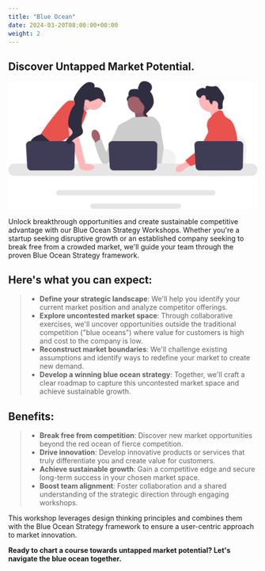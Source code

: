 ```yaml
---
title: "Blue Ocean"
date: 2024-03-20T08:00:00+00:00
weight: 2
---
```


## Discover Untapped Market Potential.

![Blue Ocean](/images/illustrations/undraw_engineering_team_a7n2.svg)

<!--more-->

Unlock breakthrough opportunities and create sustainable competitive advantage with our Blue Ocean Strategy Workshops. Whether you're a startup seeking disruptive growth or an established company seeking to break free from a crowded market, we'll guide your team through the proven Blue Ocean Strategy framework.
  
## Here's what you can expect:

  > * **Define your strategic landscape**: We'll help you identify your current market position and analyze competitor offerings.
  > * **Explore uncontested market space**: Through collaborative exercises, we'll uncover opportunities outside the traditional competition ("blue oceans") where value for customers is high and cost to the company is low.
  > * **Reconstruct market boundaries**: We'll challenge existing assumptions and identify ways to redefine your market to create new demand.
  > * **Develop a winning blue ocean strategy**: Together, we'll craft a clear roadmap to capture this uncontested market space and achieve sustainable growth.

## Benefits:
  > * **Break free from competition**: Discover new market opportunities beyond the red ocean of fierce competition.
  > * **Drive innovation**: Develop innovative products or services that truly differentiate you and create value for customers.
  > * **Achieve sustainable growth**: Gain a competitive edge and secure long-term success in your chosen market space.
  > * **Boost team alignment**: Foster collaboration and a shared understanding of the strategic direction through engaging workshops.

This workshop leverages design thinking principles and combines them with the Blue Ocean Strategy framework to ensure a user-centric approach to market innovation.

**Ready to chart a course towards untapped market potential? Let's navigate the blue ocean together.**
